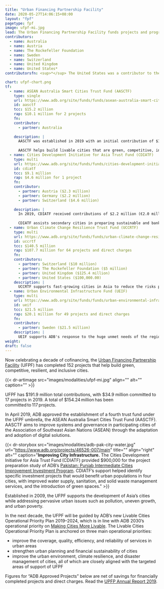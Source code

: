 ```yaml
---
title: "Urban Financing Partnership Facility"
date: 2020-05-27T14:06:15+08:00
layout: "fpf"
pagetype: fpf
image: ufpf-mi.jpg
lead: The Urban Financing Partnership Facility funds projects and programs that help Asia’s cities become more livable. It supports initiatives in public transport, water supply and sanitation, solid waste management, and environmentally sustainable, inclusive, urban renewal projects that benefit the poor. In 2019, the facility has reached $191.9 million in total contributions.
contributors:
  - name: Australia
  - name: Austria
  - name: The Rockefeller Foundation
  - name: Sweden
  - name: Switzerland
  - name: United Kingdom
  - name: United States*
contributorsfn: <sup>*</sup> The United States was a contributor to the UCCRTF from 2014 to 2016.

chart: ufpf-chart.png
tf:
  - name: ASEAN Australia Smart Cities Trust Fund (AASCTF)
    type: single
    url: https://www.adb.org/site/funds/funds/asean-australia-smart-cities-fund
    id: aasctf
    tcc: $15.2 million
    rap: $10.1 million for 2 projects  
    fn:   
    contributor:
      - partner: Australia
   
    description: |
      AASCTF was established in 2019 with an initial contribution of $15.2 million (A$21.5 million) from Australia. 
      
      AASCTF helps build livable cities that are green, competitive, inclusive, and resilient, consistent with the ASEAN’s Sustainable Urbanization Strategy, which aims to promote high quality of life, competitive economies, and sustainable environments.
  - name: Cities Development Initiative for Asia Trust Fund (CDIATF)
    type: multi
    url: https://www.adb.org/site/funds/funds/cities-development-initiative-asia
    id: cdiatf
    tcc: $9.1 million
    rap: $4.6 million for 1 project
    fn:   
    contributor:
      - partner: Austria ($2.3 million)
      - partner: Germany ($2.2 million)
      - partner: Switzerland ($4.6 million)
   
    description: |
      In 2019, CDIATF received contributions of $2.2 million (€2.0 million) from Germany and $565,686.00 from Switzerland (savings transferred from the closed technical assistance, [Regional: Managing Cities in Asia](https://www.adb.org/projects/39185-012/main)). 
      
      CDIATF assists secondary cities in preparing sustainable and bankable infrastructure projects; linking them with funding sources; and strengthening their capacities to develop and implement high priority investments.
  - name: Urban Climate Change Resilience Trust Fund (UCCRTF)
    type: multi
    url: https://www.adb.org/site/funds/funds/urban-climate-change-resilience-trust-fund
    id: uccrtf
    tcc: $140.5 million
    rap: $107.7 million for 64 projects and direct charges
    fn:   
    contributors:
      - partner: Switzerland ($10 million)  
      - partner: The Rockefeller Foundation ($5 million) 
      - partner: United Kingdom ($125.4 million)  
      - partner: United States ($100,000.00) 
    description: |
      UCCRTF supports fast-growing cities in Asia to reduce the risks poor and vulnerable people face from floods, storms or droughts, by helping to better plan and design infrastructure to invest against these impacts. The United States, through the USAID, was a contributor to the UCCRTF from 2014 to 2016.
  - name: Urban Environmental Infrastructure Fund (UEIF) 
    type: multi
    url: https://www.adb.org/site/funds/funds/urban-environmental-infrastructure-fund
    id: ueif
    tcc: $21.5 million   
    rap: $20.1 million for 49 projects and direct charges  
    fn:   
    contributor:
      - partner: Sweden ($21.5 million)  
    description: |
      UEIF supports ADB's response to the huge unmet needs of the region for both basic and economic infrastructure.  
weight: 
draft: false
---
```


Now celebrating a decade of cofinancing, the [Urban Financing Partnership Facility](https://www.adb.org/site/funds/funds/urban-financing-partnership-facility) (UFPF) has completed 152 projects that help build green, competitive, resilient, and inclusive cities. 

{{< dr-artimage src="images/modalities/ufpf-mi.jpg" align="" alt="" caption="" >}}

UFPF has $191.9 million total contributions, with $34.9 million committed to 17 projects in 2019. A total of $154.24 million has been committed to 117 projects.

In April 2019, ADB approved the establishment of a fourth trust fund under the UFPF umbrella, the ASEAN Australia Smart Cities Trust Fund (AASCTF). AASCTF aims to improve systems and governance in participating cities of the Association of Southeast Asian Nations (ASEAN) through the adaptation and adoption of digital solutions. 

{{< dr-storybox src="images/modalities/adb-pak-city-water.jpg" url="https://www.adb.org/projects/46526-007/main" title="" align="right" alt="" caption="**Improving City Infrastructure.** The Cities Development Initiative for Asia Trust Fund (CDIATF) provided $900,000 for the project preparation study of ADB’s [Pakistan: Punjab Intermediate Cities Improvement Investment Program](https://www.adb.org/projects/46526-007/main). CDIATF’s support helped identify specific investment projects that would benefit urban populations in four cities, with improved water supply, sanitation, and solid waste management services, and the introduction of green spaces." >}}

Established in 2009, the UFPF supports the development of Asia’s cities while addressing pervasive urban issues such as pollution, uneven growth, and urban poverty.  

In the next decade, the UFPF will be guided by ADB’s new Livable Cities Operational Priority Plan 2019–2024, which is in line with ADB 2030’s operational priority on [Making Cities More Livable](./strategy-2030/livable-cities/). The Livable Cities Operational Priority Plan is anchored on three main operational priorities: 

* improve the coverage, quality, efficiency, and reliability of services in urban areas 
* strengthen urban planning and financial sustainability of cities 
* improve the urban environment, climate resilience, and disaster management of cities, all of which are closely aligned with the targeted areas of support of UFPF 

Figures for “ADB Approved Projects” below are net of savings for financially completed projects and direct charges. Read the [UPFP Annual Report 2019](https://www.adb.org/documents/urban-financing-partnership-facility-annual-report-2019).